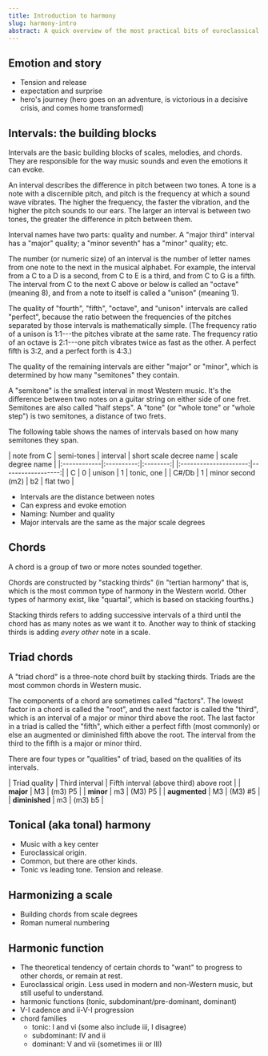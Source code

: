 ```yaml
---
title: Introduction to harmony
slug: harmony-intro
abstract: A quick overview of the most practical bits of euroclassical harmony.
---
```


## Emotion and story

- Tension and release
- expectation and surprise
- hero's journey (hero goes on an adventure, is victorious in a decisive crisis, and comes home transformed)

## Intervals: the building blocks

Intervals are the basic building blocks of scales, melodies, and chords.
They are responsible for the way music sounds and even the emotions it can evoke.

An interval describes the difference in pitch between two tones. 
A tone is a note with a discernible pitch,
and pitch is the frequency at which a sound wave vibrates.
The higher the frequency,
the faster the vibration,
and the higher the pitch sounds to our ears.
The larger an interval is between two tones,
the greater the difference in pitch between them.

Interval names have two parts: quality and number.
A "major third" interval has a "major" quality;
a "minor seventh" has a "minor" quality; etc.

The number (or numeric size) of an interval is the number of letter names from one note to the next in the musical alphabet.
For example, the interval from a C to a D is a second,
from C to E is a third,
and from C to G is a fifth.
The interval from C to the next C above or below is called an "octave" (meaning 8),
and from a note to itself is called a "unison" (meaning 1).

The quality of "fourth", "fifth", "octave", and "unison" intervals are called "perfect",
because the ratio between the frequencies of the pitches separated by those intervals is mathematically simple.
(The frequency ratio of a unison is 1:1---the pitches vibrate at the same rate.
The frequency ratio of an octave is 2:1---one pitch vibrates twice as fast as the other.
A perfect fifth is 3:2, and a perfect forth is 4:3.)

The quality of the remaining intervals are either "major" or "minor",
which is determined by how many "semitones" they contain.

A "semitone" is the smallest interval in most Western music.
It's the difference between two notes on a guitar string on either side of one fret.
Semitones are also called "half steps".
A "tone" (or "whole tone" or "whole step") is two semitones,
a distance of two frets.

The following table shows the names of intervals based on how many semitones they span.

<div class="table-wrapper" markdown="block">

| note from C | semi-tones | interval | short scale decree name | scale degree name |
|:------------|:----------:|:--------:| |:---------------------:|------------------:|
| C      | 0   | unison              | 1     | tonic, one |
| C#/Db  | 1   | minor second (m2)   | b2    | flat two |


</div>


- Intervals are the distance between notes
- Can express and evoke emotion
- Naming: Number and quality
- Major intervals are the same as the major scale degrees

## Chords

A chord is a group of two or more notes sounded together.

Chords are constructed by "stacking thirds" 
(in "tertian harmony" that is, which is the most common type of harmony in the Western world.
Other types of harmony exist,
like "quartal",
which is based on stacking fourths.)

Stacking thirds refers to adding successive intervals of a third until the chord has as many notes as we want it to.
Another way to think of stacking thirds is adding *every other* note in a scale. 

## Triad chords

A "triad chord" is a three-note chord built by stacking thirds.
Triads are the most common chords in Western music.

The components of a chord are sometimes called "factors".
The lowest factor in a chord is called the "root",
and the next factor is called the "third",
which is an interval of a major or minor third above the root.
The last factor in a triad is called the "fifth",
which either a perfect fifth (most commonly)
or else an augmented or diminished fifth above the root.
The interval from the third to the fifth is a major or minor third.

There are four types or "qualities" of triad,
based on the qualities of its intervals.

<div class="table-wrapper" markdown="block">

| Triad quality  | Third interval        | Fifth interval (above third) above root |
| **major**      | M3                    | (m3) P5 |
| **minor**      | m3                    | (M3) P5 |
| **augmented**  | M3                    | (M3) #5 |
| **diminished** | m3                    | (m3) b5 |

</div>

## Tonical (aka tonal) harmony

- Music with a key center
- Euroclassical origin. 
- Common, but there are other kinds.
- Tonic vs leading tone. Tension and release. 

## Harmonizing a scale

- Building chords from scale degrees
- Roman numeral numbering

## Harmonic function

- The theoretical tendency of certain chords to "want" to progress to other chords, or remain at rest. 
- Euroclassical origin. Less used in modern and non-Western music, but still useful to understand.
- harmonic functions (tonic, subdominant/pre-dominant, dominant)
- V-I cadence and ii-V-I progression
- chord families 
  - tonic: I and vi (some also include iii, I disagree)
  - subdominant: IV and ii
  - dominant: V and vii (sometimes iii or III)

